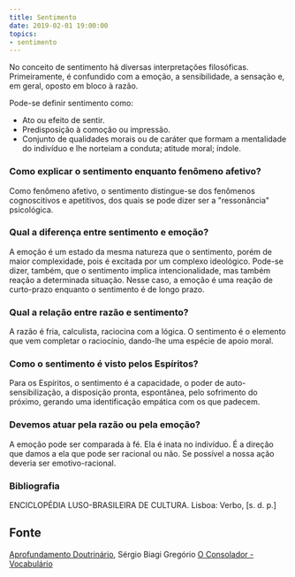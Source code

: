 ```yaml
---
title: Sentimento
date: 2019-02-01 19:00:00
topics:
- sentimento
---
```


No conceito de sentimento há diversas interpretações filosóficas.
Primeiramente, é confundido com a emoção, a sensibilidade, a sensação e,
em geral, oposto em bloco à razão.

Pode-se definir sentimento como:
* Ato ou efeito de sentir. 
* Predisposição à comoção ou impressão. 
* Conjunto de qualidades morais ou de caráter que formam a mentalidade do
  indivíduo e lhe norteiam a conduta; atitude moral; índole. 

### Como explicar o sentimento enquanto fenômeno afetivo?
Como fenômeno afetivo, o sentimento distingue-se dos fenômenos
cognoscitivos e apetitivos, dos quais se pode dizer ser a "ressonância"
psicológica.

### Qual a diferença entre sentimento e emoção?
A emoção é um estado da mesma natureza que o sentimento, porém de
maior complexidade, pois é excitada por um complexo ideológico. Pode-se
dizer, também, que o sentimento implica intencionalidade, mas também
reação a determinada situação. Nesse caso, a emoção é uma reação de
curto-prazo enquanto o sentimento é de longo prazo.

### Qual a relação entre razão e sentimento?
A razão é fria, calculista, raciocina com a lógica. O sentimento é o
elemento que vem completar o raciocínio, dando-lhe uma espécie de apoio
moral.

### Como o sentimento é visto pelos Espíritos?
Para os Espíritos, o sentimento é a capacidade, o poder de
auto-sensibilização, a disposição pronta, espontânea, pelo sofrimento do
próximo, gerando uma identificação empática com os que padecem.

### Devemos atuar pela razão ou pela emoção?
A emoção pode ser comparada à fé. Ela é inata no indivíduo. É a direção
que damos a ela que pode ser racional ou não. Se possível a nossa ação
deveria ser emotivo-racional.

### Bibliografia
ENCICLOPÉDIA LUSO-BRASILEIRA DE CULTURA. Lisboa: Verbo, \[s. d. p.\]

## Fonte
[Aprofundamento Doutrinário](https://sites.google.com/view/aprofundamentodoutrinario/sentimento-e-razão), Sérgio Biagi Gregório
[O Consolador - Vocabulário](http://www.oconsolador.com.br/linkfixo/vocabulario/principal.html)
